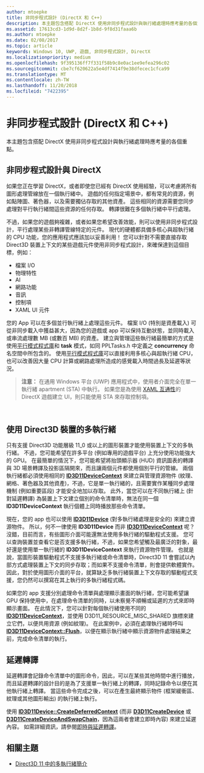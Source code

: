 ```yaml
---
author: mtoepke
title: 非同步程式設計 (DirectX 和 C++)
description: 本主題包含搭配 DirectX 使用非同步程式設計與執行緒處理時應考量的各個重點。
ms.assetid: 17613cd3-1d9d-8d2f-1b8d-9f8d31faaa6b
ms.author: mtoepke
ms.date: 02/08/2017
ms.topic: article
keywords: Windows 10, UWP, 遊戲, 非同步程式設計, DirectX
ms.localizationpriority: medium
ms.openlocfilehash: 9f395136ff7f331f58b9c8e0ac1ee9efea296c02
ms.sourcegitcommit: cbe7cf620622a5e4df7414f9e38dfecec1cfca99
ms.translationtype: MT
ms.contentlocale: zh-TW
ms.lasthandoff: 11/20/2018
ms.locfileid: "7422395"
---
```

# <a name="asynchronous-programming-directx-and-c"></a>非同步程式設計 (DirectX 和 C++)



本主題包含搭配 DirectX 使用非同步程式設計與執行緒處理時應考量的各個重點。

## <a name="async-programming-and-directx"></a>非同步程式設計與 DirectX


如果您正在學習 DirectX，或者即使您已經有 DirectX 使用經驗，可以考慮將所有圖形處理管線放在一個執行緒中。 遊戲的任何指定場景中，都有常見的資源，例如點陣圖、著色器，以及需要獨佔存取的其他資產。 這些相同的資源需要您同步處理對平行執行緒間這些資源的任何存取。 轉譯很難在多個執行緒中平行處理。

不過，如果您的遊戲夠複雜，或者如果您希望改善效能，則可以使用非同步程式設計，平行處理某些非轉譯管線特定的元件。 現代的硬體都具備多核心與超執行緒的 CPU 功能，您的應用程式應該加以妥善利用！ 您可以針對不需要直接存取 Direct3D 裝置上下文的某些遊戲元件使用非同步程式設計，來確保達到這個目標，例如：

-   檔案 I/O
-   物理特性
-   AI
-   網路功能
-   音訊
-   控制項
-   XAML UI 元件

您的 App 可以在多個並行執行緒上處理這些元件。 檔案 I/O (特別是資產載入) 可從非同步載入中獲益甚大，因為您的遊戲或 app 可以保持互動狀態，並同時載入或串流處理數 MB (或數百 MB) 的資產。 建立與管理這些執行緒最簡單的方式是使用[平行模式程式庫](https://msdn.microsoft.com/library/dd492418.aspx)和 **task** 模式，如同 PPLTasks.h 中定義之 **concurrency** 命名空間中所包含的。 使用[平行模式程式庫](https://msdn.microsoft.com/library/dd492418.aspx)可以直接利用多核心與超執行緒 CPU，也可以改善因大量 CPU 計算或網路處理所造成的感覺載入時間過長及延遲等狀況。

> **注意：** 在通用 Windows 平台 (UWP) 應用程式中，使用者介面完全在單一執行緒 apartment (STA) 中執行。 如果您是為使用 [XAML 互通性](directx-and-xaml-interop.md)的 DirectX 遊戲建立 UI，則只能使用 STA 來存取控制項。

 

## <a name="multithreading-with-direct3d-devices"></a>使用 Direct3D 裝置的多執行緒


只有支援 Direct3D 功能層級 11\_0 或以上的圖形裝置才能使用裝置上下文的多執行緒。 不過，您可能希望在許多平台 (例如專用的遊戲平台) 上充分使用功能強大的 GPU。 在最簡單的情況下，您可能希望將抬頭顯示器 (HUD) 資訊圖表的轉譯與 3D 場景轉譯及投影區隔開來，而且讓兩個元件都使用個別平行的管線。 兩個執行緒都必須使用相同的 [**ID3D11DeviceContext**](https://msdn.microsoft.com/library/windows/desktop/ff476385) 來建立與管理資源物件 (紋理、網格、著色器及其他資產)，不過，它是單一執行緒的，且需要實作某種同步處理機制 (例如重要區段) 才能安全地加以存取。 此外，當您可以在不同執行緒上 (針對延遲轉譯) 為裝置上下文建立個別的命令清單時，無法在同一個 **ID3D11DeviceContext** 執行個體上同時播放那些命令清單。

現在，您的 app 也可以使用 [**ID3D11Device**](https://msdn.microsoft.com/library/windows/desktop/ff476379) (對多執行緒處理是安全的) 來建立資源物件。 所以，何不一律使用 **ID3D11Device** 而非 [**ID3D11DeviceContext**](https://msdn.microsoft.com/library/windows/desktop/ff476385) 呢？ 沒錯，目前而言，有些圖形介面可能還無法使用多執行緒的驅動程式支援。 您可以查詢裝置並查看它是否支援多執行緒，不過，如果您希望觸及最廣泛的對象，最好還是使用單一執行緒的 **ID3D11DeviceContext** 來執行資源物件管理。 也就是說，當圖形裝置驅動程式不支援多執行緒或命令清單時，Direct3D 11 會嘗試以內部方式處理裝置上下文的同步存取；而如果不支援命令清單，則會提供軟體實作。 因此，對於使用圖形介面的平台，就算缺乏多執行緒裝置上下文存取的驅動程式支援，您仍然可以撰寫在其上執行的多執行緒程式碼。

如果您的 app 支援分別處理命令清單與處理顯示畫面的執行緒，您可能希望讓 GPU 保持使用中，在處理命令清單的同時，以未察覺不順暢或延遲的方式來即時顯示畫面。 在此情況下，您可以針對每個執行緒使用不同的 [**ID3D11DeviceContext**](https://msdn.microsoft.com/library/windows/desktop/ff476385)，並使用 D3D11_RESOURCE_MISC_SHARED 旗標來建立它們，以便共用資源 (例如紋理)。 在此案例中，必須在處理執行緒時呼叫 [**ID3D11DeviceContext::Flush**](https://msdn.microsoft.com/library/windows/desktop/ff476425)，以便在顯示執行緒中顯示資源物件處理結果之前，完成命令清單的執行。

## <a name="deferred-rendering"></a>延遲轉譯


延遲轉譯會記錄命令清單中的圖形命令，因此，可以在某些其他時間中進行播放，而且延遲轉譯的設計目的是為了支援單一執行緒上的轉譯，同時記錄命令以便在其他執行緒上轉譯。 當這些命令完成之後，可以在產生最終顯示物件 (框架緩衝區、紋理或其他圖形輸出) 的執行緒上執行。

使用 [**ID3D11Device::CreateDeferredContext**](https://msdn.microsoft.com/library/windows/desktop/ff476505) (而非 [**D3D11CreateDevice**](https://msdn.microsoft.com/library/windows/desktop/ff476082) 或 [**D3D11CreateDeviceAndSwapChain**](https://msdn.microsoft.com/library/windows/desktop/ff476083)，因為這兩者會建立即時內容) 來建立延遲內容。 如需詳細資訊，請參閱[即時與延遲轉譯](https://msdn.microsoft.com/library/windows/desktop/ff476892)。

## <a name="related-topics"></a>相關主題


* [Direct3D 11 中的多執行緒簡介](https://msdn.microsoft.com/library/windows/desktop/ff476891)

 

 




